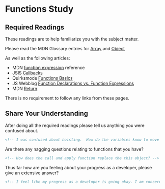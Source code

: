 # Functions Study

## Required Readings

These readings are to help familiarize you with the subject matter.

Please read the MDN Glossary entries for [Array](https://developer.mozilla.org/en-US/docs/Glossary/array) and [Object](https://developer.mozilla.org/en-US/docs/Glossary/Object)

As well as the following articles:

-   MDN [function expression](https://developer.mozilla.org/en-US/docs/Web/JavaScript/Reference/Operators/function) reference
-   JSIS [Callbacks](http://javascriptissexy.com/understand-javascript-callback-functions-and-use-them/)
-   Quirksmode [Functions Basics](http://www.quirksmode.org/js/function.html)
-   JS Webblog [Function Declarations vs. Function Expressions](https://javascriptweblog.wordpress.com/2010/07/06/function-declarations-vs-function-expressions/)
-   MDN [Return](https://developer.mozilla.org/en-US/docs/Web/JavaScript/Reference/Statements/return)

There is no requirement to follow any links from these pages.

## Share Your Understanding

After doing all the required readings please tell us anything you were confused about.

```md
<!-- I was confused about hoisting.  How do the variables know to move up before the alert or return statement. -->
```

Are there any nagging questions relating to functions that you have?

```md
<!-- How does the call and apply function replace the this object? -->
```

Thus far how are you feeling about your progress as a developer, please give
an extensive answer?

```md
<!-- I feel like my progress as a developer is going okay. I am concerned about not being able to pick up writing code as fast as everyone else is.  When I see a blank screen it is hard for me to know where to begin.  I start to get confused, even with breaking it down.  I dont know if i should be practicing more functions or be reading more on the subject.  What I read sometimes does not stick as well as it should be.  -->
```
